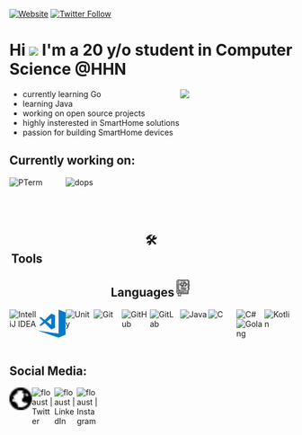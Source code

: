 [![Website](https://img.shields.io/website?label=florianbenediktaust.com&style=for-the-badge&url=https%3A%2F%2Fflorianbenediktaust.com)][website]
[![Twitter Follow](https://img.shields.io/twitter/follow/FlorianBAust?color=1DA1F2&logo=twitter&style=for-the-badge)](https://twitter.com/intent/follow?original_referer=https%3A%2F%2Fgithub.com%2FFlorianBAust&screen_name=FlorianBAust)

# Hi  <img src="https://github.com/sudnyeshtalekar/sudnyeshtalekar/blob/master/Assets/Hi.gif" width="30px">  I'm a 20 y/o student in Computer Science @HHN

<img align='right' src='https://user-images.githubusercontent.com/5713670/87202985-820dcb80-c2b6-11ea-9f56-7ec461c497c3.gif' width='200"'>

- currently learning Go
- learning Java
- working on open source projects
- highly insterested in SmartHome solutions
- passion for building SmartHome devices

## Currently working on:

<a href="https://github.com/pterm/pterm"><img align="left" alt="PTerm" width="100px" src="https://avatars3.githubusercontent.com/u/71455014?s=200&v=4" /></a>
<a href="https://github.com/dops-cli/dops"><img align="left" alt="dops" width="100px" src="https://avatars2.githubusercontent.com/u/69481900?s=200&v=4" /></a>

<br />
<br />
<br />
<br />

<h2 align="center">🛠 Tools                                                                                                                              Languages<img src="images/codelanguages.png" width="30px"></h2>

<img align="left" alt="IntelliJ IDEA" width="50px" src="https://upload.wikimedia.org/wikipedia/commons/thumb/d/d5/IntelliJ_IDEA_Logo.svg/2000px-IntelliJ_IDEA_Logo.svg.png" />
<img align="left" alt="Visual Studio Code" width="50px" src="https://raw.githubusercontent.com/github/explore/80688e429a7d4ef2fca1e82350fe8e3517d3494d/topics/visual-studio-code/visual-studio-code.png" />
<img align="left" alt="Unity" width="50px" src="https://lh3.googleusercontent.com/proxy/8I98WOYe6fYuWRBC8EddckuHFEPmP1yp8WLGnGYFyk-2trpvNMc5Jrdjj8N0GNyNN4B_6fFL102teVSahgY6q7kNR_JOrQDQ9F4f_pmi_Il_TjR16Ag" />
<img align="left" alt="Git" width="50px" src="https://git-scm.com/images/logos/downloads/Git-Icon-1788C.png" />
<img align="left" alt="GitHub" width="50px" src="https://upload.wikimedia.org/wikipedia/commons/thumb/9/91/Octicons-mark-github.svg/1200px-Octicons-mark-github.svg.png" />
<img align="left" alt="GitLab" width="50px" src="https://cdn.iconscout.com/icon/free/png-512/gitlab-7-1175194.png" />

<img align="right" alt="Kotlin" width="50px" src="https://upload.wikimedia.org/wikipedia/commons/thumb/7/74/Kotlin-logo.svg/1200px-Kotlin-logo.svg.png" />
<img align="right" alt="C#" width="50px" src="https://upload.wikimedia.org/wikipedia/commons/thumb/8/82/C_Sharp_logo.png/715px-C_Sharp_logo.png" />
<img align="right" alt="C" width="50px" src="https://cdn.iconscout.com/icon/free/png-512/c-programming-569564.png" />
<img align="right" alt="Java" width="50px" src="https://cdn.iconscout.com/icon/free/png-512/java-43-569305.png" />
<img align="right" alt="Golang" width="50px" src="https://blog.golang.org/go-brand/Go-Logo/PNG/Go-Logo_Blue.png" />

<br />
<br />
<br />
<br />

## Social Media:

[<img align="left" alt="florianbenediktaustcom" width="40px" src="https://raw.githubusercontent.com/iconic/open-iconic/master/svg/globe.svg" />][website]
[<img align="left" alt="floaust | Twitter" width="40px" src="https://cdn.jsdelivr.net/npm/simple-icons@v3/icons/twitter.svg" />][twitter]
[<img align="left" alt="floaust | LinkedIn" width="40px" src="https://cdn.jsdelivr.net/npm/simple-icons@v3/icons/linkedin.svg" />][linkedin]
[<img align="left" alt="floaust | Instagram" width="40px" src="https://cdn.jsdelivr.net/npm/simple-icons@v3/icons/instagram.svg" />][instagram]

<br />

[website]: https://florianbenediktaust.com
[twitter]: https://twitter.com/FLorianBAust
[instagram]: https://www.instagram.com/florian.benedikt.aust/
[linkedin]: https://www.linkedin.com/in/florian-aust-b598951ba/